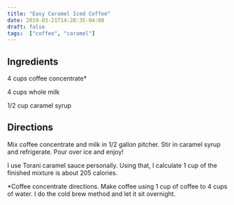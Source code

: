 ```yaml
---
title: "Easy Caramel Iced Coffee"
date: 2019-03-21T14:28:35-04:00
draft: false
tags:  ["coffee", "caramel"]
---
```


## Ingredients

4 cups coffee concentrate*

4 cups whole milk

1/2 cup caramel syrup

## Directions

Mix coffee concentrate and milk in 1/2 gallon pitcher. Stir in caramel syrup and refrigerate. Pour over ice and enjoy!

I use Torani caramel sauce personally. Using that, I calculate 1 cup of the finished mixture is about 205 calories.

*Coffee concentrate directions. Make coffee using 1 cup of coffee to 4 cups of water. I do the cold brew method and let it sit overnight.
